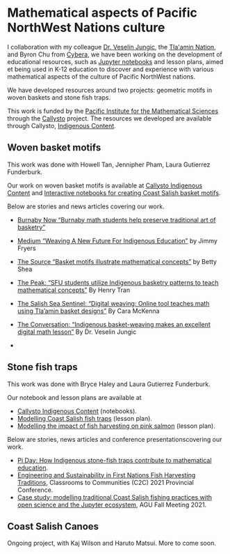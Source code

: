 # Mathematical aspects of Pacific NorthWest Nations culture

I collaboration with my colleague <a href="http://www.sfu.ca/~vjungic/">Dr. Veselin Jungic</a>, 
the <a href="https://www.tlaaminnation.com/">Tla'amin Nation</a>, and 
Byron Chu from <a href="https://www.cybera.ca/">Cybera</a>, we have been working
on the development of educational resources, such as <a href="https://jupyter.org/">Jupyter notebooks</a>
and lesson plans, aimed et being used in K-12 education to discover and experience with
various mathematical aspects of the culture of Pacific NorthWest nations.

We have developed resources around two projects: geometric motifs in woven baskets and stone fish traps.

This work is funded by the <a href="https://pims.math.ca">Pacific Institute for the Mathematical Sciences</a>
through the <a href="https://www.callysto.ca/">Callysto</a> project. The resources we developed are available
through Callysto, <a href="https://www.callysto.ca/indigenous-content/">Indigenous Content</a>.

## Woven basket motifs

This work was done with Howell Tan, Jennipher Pham, Laura Gutierrez Funderburk.

Our work on woven basket motifs is available at <a href="https://www.callysto.ca/indigenous-content/">Callysto Indigenous Content</a> and 
<a href="https://cchauve.github.io/Callysto-Salish-Baskets/">Interactive notebooks for creating Coast Salish basket motifs<a/>.

Below are stories and news articles covering our work.
- <a href="https://www.burnabynow.com/beta/news/burnaby-math-students-help-preserve-traditional-art-of-basketry-1.23575497" target="_blank">Burnaby Now “Burnaby math students help preserve traditional art of basketry”</a></p>
- <a href="https://medium.com/pims-math/weaving-a-new-future-for-indigenous-education-2962937cccaa" target="_blank">Medium “Weaving A New Future For Indigenous Education”</a> by Jimmy Fryers</p>
- <a href="http://thelasource.com/en/2019/02/04/basket-motifs-illustrate-mathematical-concepts/?fbclid=IwAR16TTjVB0kF2QmfGLyJ_83EWK-3bP-tM0TMdwr16ebvtVdgFqGqLY4nLDg" target="_blank">The Source “Basket motifs illustrate mathematical concepts”</a> by  Betty Shea</p>
- <a href="https://the-peak.ca/2019/01/sfu-students-utilize-indigenous-basketry-patterns-to-teach-mathematical-concepts/" target="_blank">The Peak: “SFU students utilize Indigenous basketry patterns to teach mathematical concepts”</a> By Henry Tran</p>
- <a href="https://salishseasentinel.ca/2019/02/digital-weaving-online-tool-teaches-math-using-tlaamin-basket-designs/">The Salish Sea Sentinel: “Digital weaving: Online tool teaches math using Tla’amin basket designs”</a> By Cara McKenna</p>
- <a href="https://theconversation.com/indigenous-basket-weaving-makes-an-excellent-digital-math-lesson-110094" target="_blank">The Conversation: “Indigenous basket-weaving makes an excellent digital math lesson”</a>  By Dr. Veselin Jungic</p>
- 
## Stone fish traps

This work was done with Bryce Haley and Laura Gutierrez Funderburk.

Our notebook and lesson plans are available at
- <a href="https://www.callysto.ca/indigenous-content/">Callysto Indigenous Content</a> (notebooks).
- <a href="https://www.callysto.ca/wp-content/uploads/2021/03/Callysto-Lesson-on-Modelling-Coast-Salish-Fish-Traps-new.pdf">Modelling Coast Salish fish traps</a> (lesson plan).
- <a href="https://www.callysto.ca/wp-content/uploads/2021/03/Callysto-Lesson-on-Modelling-the-Impact-of-Fish-Harvesting-new.pdf">Modelling the impact of fish harvesting on pink
  salmon</a> (lesson plan).

Below are stories, news articles and conference presentationscovering our work.
- <a href="https://www.sfu.ca/sfunews/stories/2021/03/pi-day--how-indigenous-stone-fish-traps-contribute-to-mathematic.html">Pi Day: How Indigenous stone-fish traps contribute to mathematical education</a>.
- <a href="https://c2c.ourconference.ca/index.php?Page=Workshop&code=WW7MME">Engineering and Sustainability in First Nations Fish Harvesting Traditions</a>, Classrooms to Communities (C2C) 2021 Provincial Conference.
- <a href="https://ui.adsabs.harvard.edu/abs/2021AGUFM.U51B..05G/abstract">Case study: modelling traditional Coast Salish fishing practices with open science and the Jupyter ecosystem</a>, AGU Fall Meeting 2021.

## Coast Salish Canoes

Ongoing project, with Kaj Wilson and Haruto Matsui. More to come soon.
